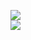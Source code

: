 [![](https://img.shields.io/badge/Made%20With-Github%20Spray-lightgrey.svg?style=for-the-badge&logo=github)](https://github.com/Annihil/github-spray#9943)  
[![](https://i.imgur.com/2DrTn0Z.gif)](https://github.com/Annihil/github-spray)